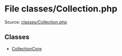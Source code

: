 File classes/Collection.php
=========

Source: [classes/Collection.php](https://github.com/PrestaShop/PrestaShop/blob/1.5.6.0/classes/Collection.php)


Classes
-------

* [CollectionCore](class.CollectionCore.md)

